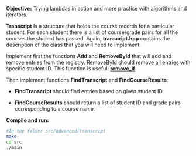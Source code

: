 **Objective:** Trying lambdas in action and more practice with algorithms and 
iterators.

**Transcript** is a structure that holds the course records for a
  particular student. For each student there is a list of course/grade
  pairs for all the courses the student has passed. Again,
  **transcript.hpp** contains the description of the class that you will
  need to implement.

Implement first the functions **Add** and **RemoveById** that will add and 
remove entries from the registry. RemoveById should remove all entries with specific
student ID. This function is useful: **[remove_if](http://www.cplusplus.com/reference/algorithm/remove_if/)**.

Then implement functions **FindTranscript** and **FindCourseResults**:

- **FindTranscript** should find entries based on given student ID

- **FindCourseResults** should return a list of student ID and grade pairs
    corresponding to a course name.


**Compile and run:**
```bash
#In the folder src/advanced/transcript
make
cd src
./main
```